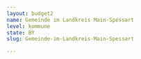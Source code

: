 ```yaml
---
layout: budget2
name: Gemeinde im Landkreis Main-Spessart
level: kommune
state: BY
slug: Gemeinde-im-Landkreis-Main-Spessart

---
```




